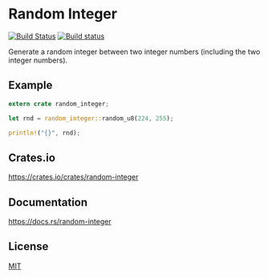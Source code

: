 Random Integer
====================

[![Build Status](https://travis-ci.org/magiclen/random-integer.svg?branch=master)](https://travis-ci.org/magiclen/random-integer)
[![Build status](https://ci.appveyor.com/api/projects/status/cdm361f5sxbecdpa/branch/master?svg=true)](https://ci.appveyor.com/project/magiclen/random-integer/branch/master)

Generate a random integer between two integer numbers (including the two integer numbers).

## Example

```rust
extern crate random_integer;

let rnd = random_integer::random_u8(224, 255);

println!("{}", rnd);
```


## Crates.io

https://crates.io/crates/random-integer

## Documentation

https://docs.rs/random-integer

## License

[MIT](LICENSE)